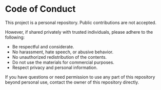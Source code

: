 # Code of Conduct

This project is a personal repository. Public contributions are not accepted.

However, if shared privately with trusted individuals, please adhere to the following:

- Be respectful and considerate.
- No harassment, hate speech, or abusive behavior.
- No unauthorized redistribution of the contents.
- Do not use the materials for commercial purposes.
- Respect privacy and personal information.

If you have questions or need permission to use any part of this repository beyond personal use, contact the owner of this repository directly.
